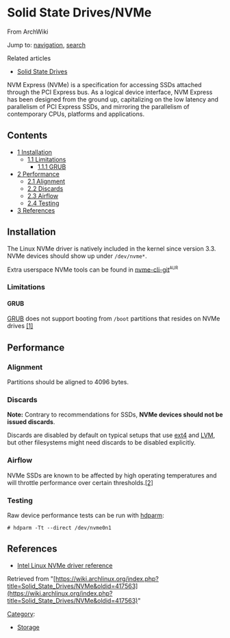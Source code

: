 # Solid State Drives/NVMe

From ArchWiki

Jump to: [navigation](#column-one), [search](#searchInput)

Related articles

*   [Solid State Drives](/index.php/Solid_State_Drives "Solid State Drives")

NVM Express (NVMe) is a specification for accessing SSDs attached through the PCI Express bus. As a logical device interface, NVM Express has been designed from the ground up, capitalizing on the low latency and parallelism of PCI Express SSDs, and mirroring the parallelism of contemporary CPUs, platforms and applications.

## Contents

*   [1 Installation](#Installation)
    *   [1.1 Limitations](#Limitations)
        *   [1.1.1 GRUB](#GRUB)
*   [2 Performance](#Performance)
    *   [2.1 Alignment](#Alignment)
    *   [2.2 Discards](#Discards)
    *   [2.3 Airflow](#Airflow)
    *   [2.4 Testing](#Testing)
*   [3 References](#References)

## Installation

The Linux NVMe driver is natively included in the kernel since version 3.3\. NVMe devices should show up under `/dev/nvme*`.

Extra userspace NVMe tools can be found in [nvme-cli-git](https://aur.archlinux.org/packages/nvme-cli-git/)<sup><small>AUR</small></sup>

### Limitations

#### GRUB

[GRUB](/index.php/GRUB "GRUB") does not support booting from `/boot` partitions that resides on NVMe drives [[1]](https://bugs.archlinux.org/task/47447)

## Performance

### Alignment

Partitions should be aligned to 4096 bytes.

### Discards

**Note:** Contrary to recommendations for SSDs, **NVMe devices should not be issued discards**.

Discards are disabled by default on typical setups that use [ext4](/index.php/Ext4 "Ext4") and [LVM](/index.php/LVM "LVM"), but other filesystems might need discards to be disabled explicitly.

### Airflow

NVMe SSDs are known to be affected by high operating temperatures and will throttle performance over certain thresholds.[[2]](http://www.legitreviews.com/samsung-ssd-950-pro-512gb-nvme-pcie-ssd-review_174096/3)

### Testing

Raw device performance tests can be run with [hdparm](https://www.archlinux.org/packages/?name=hdparm):

```
# hdparm -Tt --direct /dev/nvme0n1

```

## References

*   [Intel Linux NVMe driver reference](http://downloadmirror.intel.com/23929/eng/Intel_Linux_NVMe_Driver_Reference_Guide_330602-002.pdf)

Retrieved from "[https://wiki.archlinux.org/index.php?title=Solid_State_Drives/NVMe&oldid=417563](https://wiki.archlinux.org/index.php?title=Solid_State_Drives/NVMe&oldid=417563)"

[Category](/index.php/Special:Categories "Special:Categories"):

*   [Storage](/index.php/Category:Storage "Category:Storage")